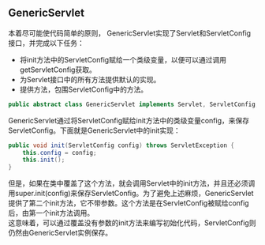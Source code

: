 ## GenericServlet

本着尽可能使代码简单的原则， GenericServlet实现了Servlet和ServletConfig接口，并完成以下任务：
* 将init方法中的ServletConfig赋给一个类级变量，以便可以通过调用getServletConfig获取。
* 为Servlet接口中的所有方法提供默认的实现。
* 提供方法，包围ServletConfig中的方法。
```java
public abstract class GenericServlet implements Servlet, ServletConfig, java.io.Serializable
```
GenericServlet通过将ServletConfig赋给init方法中的类级变量config，来保存ServletConfig。下面就是GenericServlet中的init实现：
```java
public void init(ServletConfig config) throws ServletException {
    this.config = config;
    this.init();
}
```
但是，如果在类中覆盖了这个方法，就会调用Servlet中的init方法，并且还必须调用super.init(config)来保存ServletConfig。为了避免上述麻烦，GenericServlet提供了第二个init方法，它不带参数。这个方法是在ServletConfig被赋给config后，由第一个init方法调用。  
这意味着，可以通过覆盖没有参数的init方法来编写初始化代码，ServletConfig则仍然由GenericServlet实例保存。
